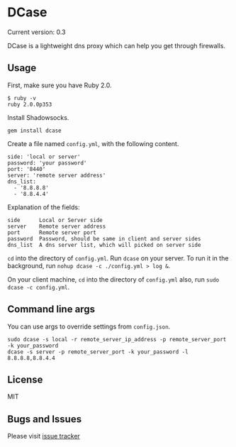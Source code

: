 DCase
=====

Current version: 0.3

DCase is a lightweight dns proxy which can help you get through firewalls.

Usage
-----------

First, make sure you have Ruby 2.0.

    $ ruby -v
    ruby 2.0.0p353

Install Shadowsocks.

    gem install dcase

Create a file named `config.yml`, with the following content.

    side: 'local or server'
    password: 'your password'
    port: '8440'
    server: 'remote server address'
    dns_list:
      - '8.8.8.8'
      - '8.8.4.4'

Explanation of the fields:

    side      Local or Server side
    server    Remote server address
    port      Remote server port
    password  Password, should be same in client and server sides
    dns_list  A dns server list, which will picked on server side

`cd` into the directory of `config.yml`. Run `dcase` on your server. To run it in the background, run
`nohup dcase -c ./config.yml > log &`.

On your client machine, `cd` into the directory of `config.yml` also, run `sudo dcase -c config.yml`.

Command line args
------------------

You can use args to override settings from `config.json`.

    sudo dcase -s local -r remote_server_ip_address -p remote_server_port -k your_password
    dcase -s server -p remote_server_port -k your_password -l 8.8.8.8,8.8.4.4

License
-------
MIT

Bugs and Issues
----------------
Please visit [issue tracker](https://github.com/Sen/DCase/issues?state=open)
